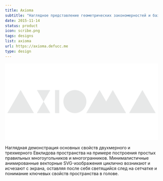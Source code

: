 ```yaml
---
title: Axioma
subtitle: "Наглядное представление геометрических закономерностей и базовой структуры пространства."
date: 2015-11-14
status: product
icon: scribe.png
tags: designs
list: axioma
url: https://axioma.defucc.me
type: design
---
```


![](./grey.png)

Наглядная демонстрация основных свойств двухмерного и трехмерного Евклидова пространства на примере построения простых правильных многоугольников и многогранников. Минималистичные анимированные векторные SVG-изображения циклично возникают и исчезают с экрана, оставляя после себя светящийся след на сетчатке и понимание ключевых свойств пространства в голове.

